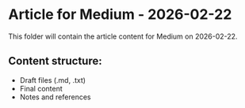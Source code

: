# Article for Medium - 2026-02-22

This folder will contain the article content for Medium on 2026-02-22.

## Content structure:
- Draft files (.md, .txt)
- Final content
- Notes and references
